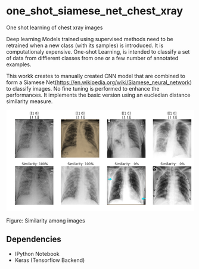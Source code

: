 # one_shot_siamese_net_chest_xray
One shot learning of chest xray images

Deep learning Models trained using supervised methods need to be retrained when a new class (with its samples) is introduced. It is  computationaly expensive. One-shot Learning,  is intended to classify a set of data from diffierent classes from one or a few number of annotated examples.

This workk creates to manually created CNN model that are combined to form a Siamese Net(https://en.wikipedia.org/wiki/Siamese_neural_network) to classify images.
No fine tuning is performed to enhance the performances. It implements the basic version using an eucledian distance similarity measure. 

![similarity](/images/similarity.png)

Figure: Similarity among images


## Dependencies
* IPython Notebook
* Keras (Tensorflow Backend)


